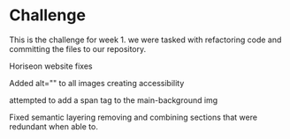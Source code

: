 # Challenge

This is the challenge for week 1. we were tasked with refactoring code and committing the files to our repository.

Horiseon website fixes

Added alt="" to all images creating accessibility

attempted to add a span tag to the main-background img

Fixed semantic layering removing and combining sections that were redundant when able to.
